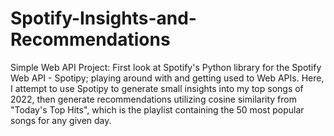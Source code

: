 # Spotify-Insights-and-Recommendations
Simple Web API Project: First look at Spotify's Python library for the Spotify Web API - Spotipy; playing around with and getting used to Web APIs.
Here, I attempt to use Spotipy to generate small insights into my top songs of 2022, 
then generate recommendations utilizing cosine similarity from "Today's Top Hits", which is the playlist containing the 50 most popular songs for any given day.
